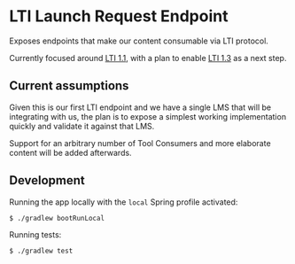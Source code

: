 # LTI Launch Request Endpoint

Exposes endpoints that make our content consumable via LTI protocol.

Currently focused around [LTI 1.1](https://www.imsglobal.org/specs/ltiv1p1/implementation-guide), with a plan to enable [LTI 1.3](https://www.imsglobal.org/spec/lti/v1p3/) as a next step. 

## Current assumptions

Given this is our first LTI endpoint and we have a single LMS that will be integrating with us, the plan is to expose a simplest working implementation quickly and validate it against that LMS.

Support for an arbitrary number of Tool Consumers and more elaborate content will be added afterwards.

## Development

Running the app locally with the `local` Spring profile activated:

```
$ ./gradlew bootRunLocal
```

Running tests:

```
$ ./gradlew test
```
